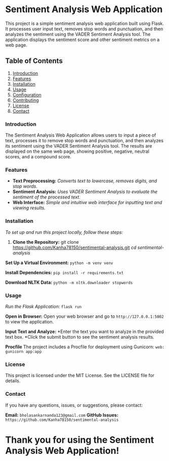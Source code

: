 # Sentiment Analysis Web Application

This project is a simple sentiment analysis web application built using Flask. It processes user input text, removes stop words and punctuation, and then analyzes the sentiment using the VADER Sentiment Analysis tool. The application displays the sentiment score and other sentiment metrics on a web page.

## Table of Contents

1. [Introduction](###introduction)
2. [Features](###features)
3. [Installation](###installation)
4. [Usage](###usage)
5. [Configuration](###configuration)
6. [Contributing](###contributing)
7. [License](###license)
8. [Contact](###contact)

### Introduction

The Sentiment Analysis Web Application allows users to input a piece of text, processes it to remove stop words and punctuation, and then analyzes its sentiment using the VADER Sentiment Analysis tool. The results are displayed on the same web page, showing positive, negative, neutral scores, and a compound score.

### Features

- **Text Preprocessing:** *Converts text to lowercase, removes digits, and stop words.*
- **Sentiment Analysis:** *Uses VADER Sentiment Analysis to evaluate the sentiment of the processed text.*
- **Web Interface:** *Simple and intuitive web interface for inputting text and viewing results.*

### Installation
*To set up and run this project locally, follow these steps:*

1. **Clone the Repository:**
   git clone https://github.com/Kanha78150/sentimental-analysis.git
   *cd sentimental-analysis*

**Set Up a Virtual Environment:**
`python -m venv venv`

**Install Dependencies:**
`pip install -r requirements.txt`

**Download NLTK Data:**
`python -m nltk.downloader stopwords`

### Usage
*Run the Flask Application:*
`flask run`

**Open in Browser:**
Open your web browser and go to ```http://127.0.0.1:5002``` to view the application.

**Input Text and Analyze:**
*Enter the text you want to analyze in the provided text box.
*Click the submit button to see the sentiment analysis results.

**Procfile**
The project includes a Procfile for deployment using Gunicorn:
`web: gunicorn app:app`

### License
This project is licensed under the MIT License. See the LICENSE file for details.

### Contact
If you have any questions, issues, or suggestions, please contact:

**Email:** ```bholasankarnanda123@gmail.com```
**GitHub Issues:** ```https://github.com/Kanha78150/sentimental-analysis```

# Thank you for using the Sentiment Analysis Web Application!

